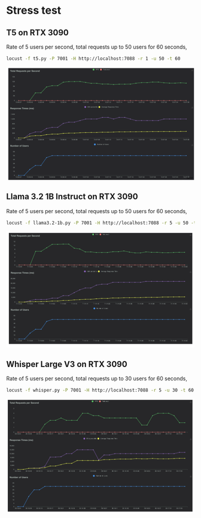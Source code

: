 # Stress test

## T5 on RTX 3090

Rate of 5 users per second, total requests up to 50 users for 60 seconds,

```bash
locust -f t5.py -P 7001 -H http://localhost:7088 -r 1 -u 50 -t 60
```

![alt text](t5.png)

## Llama 3.2 1B Instruct on RTX 3090

Rate of 5 users per second, total requests up to 50 users for 60 seconds,

```bash
locust -f llama3.2-1b.py -P 7001 -H http://localhost:7088 -r 5 -u 50 -t 60
```

![alt text](llama3.2-1b.png)

## Whisper Large V3 on RTX 3090

Rate of 5 users per second, total requests up to 30 users for 60 seconds,

```bash
locust -f whisper.py -P 7001 -H http://localhost:7088 -r 5 -u 30 -t 60
```

![alt text](whisper.png)